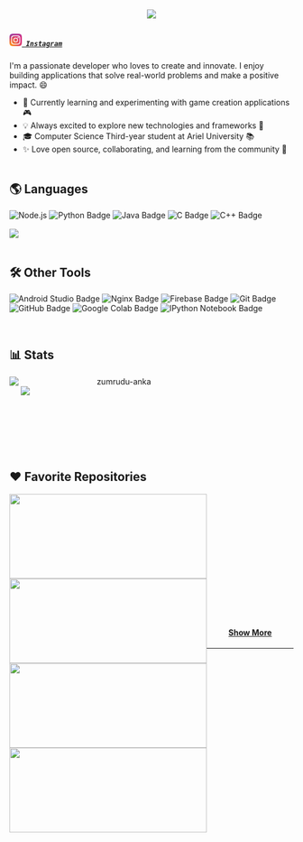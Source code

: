 <h1 align="center">
  <a href="https://git.io/typing-svg">
    <img src="https://readme-typing-svg.herokuapp.com/?lines=Hi%20there!%20👋;%20I'm%20Orel%20Zamler;&center=true&size=30">
  </a>
</h1>

<!-- Connect with Me -->
<h5 align="left">
  <code><a href="https://www.instagram.com/orelzamler/" title="Instagram Profile"><img width="22" src="images/instagram.svg"> Instagram</a></code>
</h5>

<!-- About Me -->
I'm a passionate developer who loves to create and innovate. I enjoy building applications that solve real-world problems and make a positive impact. 😄

- 🌱 Currently learning and experimenting with game creation applications 🎮
- 💡 Always excited to explore new technologies and frameworks 🚀
- 🎓 Computer Science Third-year student at Ariel University 📚
- ✨ Love open source, collaborating, and learning from the community 🌟
<br/><br/>

<!-- Skills -->
## 🌎 Languages 

![Node.js](https://img.shields.io/badge/Node.js-JavaScript-black?style=flat&logo=node.js) 
![Python Badge](https://img.shields.io/badge/-Python-black?style=flat&logo=python) 
![Java Badge](https://img.shields.io/badge/-Java-black?style=flat&logo=java) 
![C Badge](https://img.shields.io/badge/-C-black?style=flat) 
![C++ Badge](https://img.shields.io/badge/-C++-black?style=flat&logo=c%2B%2B) 
<!-- ![Racket Badge](https://img.shields.io/badge/-Racket-black?style=flat) -->

<div align=left>
    <a href="https://github.com/anuraghazra/github-readme-stats">
      <img width=325 align="center" src="https://github-readme-stats.vercel.app/api/top-langs/?username=orelz890&hide=c%23,powershell,Mathematica,Ruby,Objective-C,Objective-C%2b%2b,Cuda&title_color=61dafb&text_color=ffffff&icon_color=61dafb&bg_color=20232a&langs_count=8&layout=compact&border_color=61dafb&hide_border=true" />
    </a>
</div>
<br/>

## 🛠️ Other Tools

![Android Studio Badge](https://img.shields.io/badge/-Android%20Studio-black?style=flat&logo=android-studio) 
![Nginx Badge](https://img.shields.io/badge/-Nginx-black?style=flat&logo=nginx) 
![Firebase Badge](https://img.shields.io/badge/-Firebase-black?style=flat&logo=firebase) 
![Git Badge](https://img.shields.io/badge/-Git-black?style=flat&logo=git) 
![GitHub Badge](https://img.shields.io/badge/-GitHub-181717?style=flat&logo=github) 
![Google Colab Badge](https://img.shields.io/badge/Google%20Colab-black?style=flat&logo=google-colab) 
![IPython Notebook Badge](https://img.shields.io/badge/Notebook-.ipynb-black?style=flat)


<br/>


<!-- Stats -->
## 📊 Stats
<div width="100%" align="center">
    <a href="https://github.com/denvercoder1/github-readme-streak-stats" title="Go to Source">
      <img align="left" width=390 src="https://github-readme-streak-stats.herokuapp.com/?user=orelz890&theme=react&border=61dafb&hide_border=true" alt="zumrudu-anka" />
    </a>
    <a href="https://github.com/anuraghazra/github-readme-stats" title="Go to Source">
      <img align="left" width=390 src="https://github-readme-stats.vercel.app/api?username=orelz890&show_icons=true&theme=react&border_color=61dafb&hide_border=true" style="margin-left: 20px;" />
    </a>
</div>
<br/><br/><br/><br/><br/><br/><br/><br/>

<!-- Repositories -->
## ❤️ Favorite Repositories
<div width="100%" align="center">
  <a align="left" href="https://github.com/orelz890/Instafoodies_final_project" title="Instafoodies-Final-Project"><img align="left" height="150" src="https://github-readme-stats.vercel.app/api/pin/?username=orelz890&repo=Instafoodies_final_project&theme=react&border_color=61dafb&border_radius=10" style="margin-right: 20px;" width="350">
  </a>
  
  <a align="left" href="https://github.com/orelz890/SE_Smarter_Foodies_App" title="Data Structures"><img align="left" height="150" src="https://github-readme-stats.vercel.app/api/pin/?username=orelz890&repo=SE_Smarter_Foodies_App&theme=react&border_color=61dafb&border_radius=10" width="350" >
  </a>
</div>

<br/><br/><br/><br/><br/><br/>

<div width="100%" align="center">
  <a align="left" href="https://github.com/orelz890/CS231n_Assignments_And_Summary" title="Instafoodies-Final-Project"><img align="left" height="150" src="https://github-readme-stats.vercel.app/api/pin/?username=orelz890&repo=CS231n_Assignments_And_Summary&theme=react&border_color=61dafb&border_radius=10" style="margin-right: 20px;" width="350">
  </a>

  <a align="left" href="https://github.com/orelz890/Speaker_Diarization_Deep_learning" title="Data Structures"><img align="left" height="150" src="https://github-readme-stats.vercel.app/api/pin/?username=orelz890&repo=Speaker_Diarization_Deep_learning&theme=react&border_color=61dafb&border_radius=10" width="350" >
  </a>
  
</div>

<br/><br/><br/><br/><br/><br/>

<h4 align="center">
  <a href="https://github.com/orelz890?tab=repositories" title="Show Repositories">Show More</a>
</h4>
<hr/>
